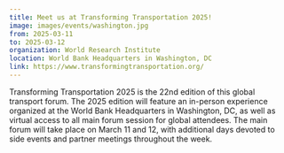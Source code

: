 ```yaml
---
title: Meet us at Transforming Transportation 2025!
image: images/events/washington.jpg
from: 2025-03-11
to: 2025-03-12
organization: World Research Institute
location: World Bank Headquarters in Washington, DC
link: https://www.transformingtransportation.org/
---
```


Transforming Transportation 2025 is the 22nd edition of this global transport forum. The 2025 edition will feature an in-person experience organized at the World Bank Headquarters in Washington, DC, as well as virtual access to all main forum session for global attendees. The main forum will take place on March 11 and 12, with additional days devoted to side events and partner meetings throughout the week.
